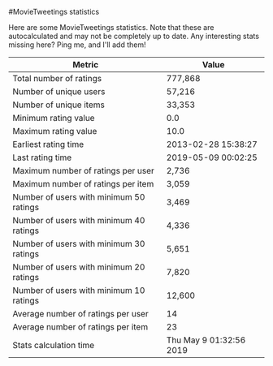 #MovieTweetings statistics

Here are some MovieTweetings statistics. Note that these are autocalculated and may not be completely up to date. Any interesting stats missing here? Ping me, and I'll add them!

Metric | Value
--- | ---
Total number of ratings                 | 777,868
Number of unique users                  | 57,216
Number of unique items                  | 33,353
Minimum rating value                    | 0.0
Maximum rating value                    | 10.0
Earliest rating time                    | 2013-02-28 15:38:27
Last rating time                        | 2019-05-09 00:02:25
Maximum number of ratings per user      | 2,736
Maximum number of ratings per item      | 3,059
Number of users with minimum 50 ratings | 3,469
Number of users with minimum 40 ratings | 4,336
Number of users with minimum 30 ratings | 5,651
Number of users with minimum 20 ratings | 7,820
Number of users with minimum 10 ratings | 12,600
Average number of ratings per user      | 14
Average number of ratings per item      | 23
Stats calculation time                  | Thu May  9 01:32:56 2019

